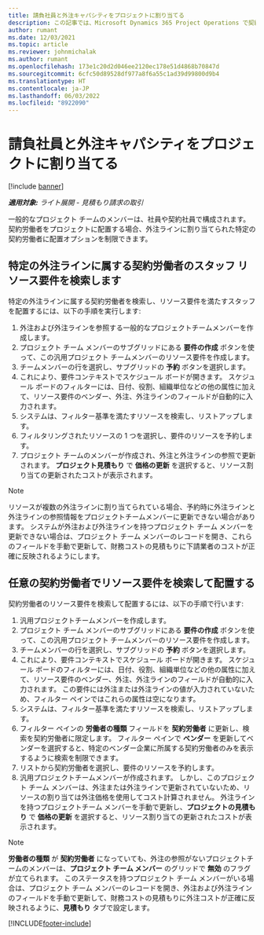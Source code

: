 ```yaml
---
title: 請負社員と外注キャパシティをプロジェクトに割り当てる
description: この記事では、Microsoft Dynamics 365 Project Operations で契約社員や下請けのキャパシティを使用してプロジェクトの要件をスタッフにする方法について説明します。
author: rumant
ms.date: 12/03/2021
ms.topic: article
ms.reviewer: johnmichalak
ms.author: rumant
ms.openlocfilehash: 173e1c20d2d046ee2120ec178e51d4868b70847d
ms.sourcegitcommit: 6cfc50d89528df977a8f6a55c1ad39d99800d9b4
ms.translationtype: HT
ms.contentlocale: ja-JP
ms.lasthandoff: 06/03/2022
ms.locfileid: "8922090"
---
```

# <a name="staffing-a-project-with-contract-workers-and-subcontracted-capacity"></a>請負社員と外注キャパシティをプロジェクトに割り当てる

[!include [banner](../../includes/dataverse-preview.md)]

_**適用対象:** ライト展開 - 見積もり請求の取引_

一般的なプロジェクト チームのメンバーは、社員や契約社員で構成されます。 契約労働者をプロジェクトに配置する場合、外注ラインに割り当てられた特定の契約労働者に配置オプションを制限できます。 

## <a name="search-for-staff-resource-requirements-with-contract-workers-that-belong-to-a-specific-subcontract-line"></a>特定の外注ラインに属する契約労働者のスタッフ リソース要件を検索します

特定の外注ラインに属する契約労働者を検索し、リソース要件を満たすスタッフを配置するには、以下の手順を実行します:

1. 外注および外注ラインを参照する一般的なプロジェクトチームメンバーを作成します。
2. プロジェクト チーム メンバーのサブグリッドにある **要件の作成** ボタンを使って、この汎用プロジェクト チームメンバーのリソース要件を作成します。
3. チームメンバーの行を選択し、サブグリッドの **予約** ボタンを選択します。 
4. これにより、要件コンテキストでスケジュール ボードが開きます。 スケジュール ボードのフィルターには、日付、役割、組織単位などの他の属性に加えて、リソース要件のベンダー、外注、外注ラインのフィールドが自動的に入力されます。
5. システムは、フィルター基準を満たすリソースを検索し、リストアップします。 
6. フィルタリングされたリソースの 1 つを選択し、要件のリソースを予約します。 
7. プロジェクト チームのメンバーが作成され、外注と外注ラインの参照で更新されます。 **プロジェクト見積もり** で **価格の更新** を選択すると、リソース割り当ての更新されたコストが表示されます。 

> [!NOTE]
> リソースが複数の外注ラインに割り当てられている場合、予約時に外注ラインと外注ラインの参照情報をプロジェクトチームメンバーに更新できない場合があります。 システムが外注および外注ラインを持つプロジェクト チーム メンバーを更新できない場合は、プロジェクト チーム メンバーのレコードを開き、これらのフィールドを手動で更新して、財務コストの見積もりに下請業者のコストが正確に反映されるようにします。

## <a name="search-for-and-staff-resource-requirements-with-any-contract-worker"></a>任意の契約労働者でリソース要件を検索して配置する

契約労働者のリソース要件を検索して配置するには、以下の手順で行います:

1. 汎用プロジェクトチームメンバーを作成します。
2. プロジェクト チーム メンバーのサブグリッドにある **要件の作成** ボタンを使って、この汎用プロジェクト チームメンバーのリソース要件を作成します。
3. チームメンバーの行を選択し、サブグリッドの **予約** ボタンを選択します。 
4. これにより、要件コンテキストでスケジュール ボードが開きます。 スケジュール ボードのフィルターには、日付、役割、組織単位などの他の属性に加えて、リソース要件のベンダー、外注、外注ラインのフィールドが自動的に入力されます。 この要件には外注または外注ラインの値が入力されていないため、フィルター ペインではこれらの属性は空になります。
5. システムは、フィルター基準を満たすリソースを検索し、リストアップします。
6. フィルター ペインの **労働者の種類** フィールドを **契約労働者** に更新し、検索を契約労働者に限定します。 フィルター ペインで **ベンダー** を更新してベンダーを選択すると、特定のベンダー企業に所属する契約労働者のみを表示するように検索を制限できます。
7. リストから契約労働者を選択し、要件のリソースを予約します。
8. 汎用プロジェクトチームメンバーが作成されます。 しかし、このプロジェクト チーム メンバーは、外注または外注ラインで更新されていないため、リソースの割り当ては外注価格を使用してコスト計算されません。 外注ラインを持つプロジェクトチーム メンバーを手動で更新し、**プロジェクトの見積もり** で **価格の更新** を選択すると、リソース割り当ての更新されたコストが表示されます。

> [!NOTE]
> **労働者の種類** が **契約労働者** になっていても、外注の参照がないプロジェクトチームのメンバーは、**プロジェクト チーム メンバー** のグリッドで **無効** のフラグが立てられます。 このステータスを持つプロジェクト チーム メンバーがいる場合は、プロジェクト チーム メンバーのレコードを開き、外注および外注ラインのフィールドを手動で更新して、財務コストの見積もりに外注コストが正確に反映されるように、**見積もり** タブで設定します。 


[!INCLUDE[footer-include](../../includes/footer-banner.md)]
